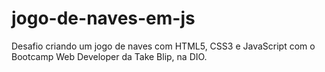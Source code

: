 # jogo-de-naves-em-js
Desafio criando um jogo de naves com HTML5, CSS3 e JavaScript com o Bootcamp Web Developer da Take Blip, na DIO.
